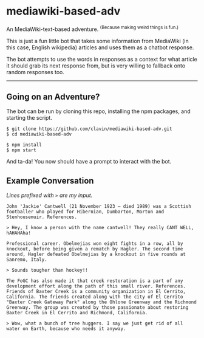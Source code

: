 # mediawiki-based-adv
An MediaWiki-text-based adventure. <sup>(Because making weird things is fun.)</sup>

This is just a fun little bot that takes some information from MediaWiki (in this case, English wikipedia) articles
and uses them as a chatbot response.

The bot attempts to use the words in responses as a context for what article it should grab its next response from, but
is very willing to fallback onto random responses too.

---

## Going on an Adventure?

The bot can be run by cloning this repo, installing the npm packages, and starting the script.

    $ git clone https://github.com/clavin/mediawiki-based-adv.git
    $ cd mediawiki-based-adv

    $ npm install
    $ npm start

And ta-da! You now should have a prompt to interact with the bot.

## Example Conversation
*Lines prefixed with `>` are my input.*

    John 'Jackie' Cantwell (21 November 1923 – died 1989) was a Scottish footballer who played for Hibernian, Dumbarton, Morton and Stenhousemuir. References.

    > Hey, I know a person with the name cantwell! They really CANT WELL, hAHAHAha!

    Professional career. Obelmejias won eight fights in a row, all by knockout, before being given a rematch by Hagler. The second time around, Hagler defeated Obelmejias by a knockout in five rounds at Sanremo, Italy.

    > Sounds tougher than hockey!!

    The FoGC has also made it that creek restoration is a part of any development effort along the path of this small river. References. Friends of Baxter Creek is a community organization in El Cerrito, California. The friends created along with the city of El Cerrito "Baxter Creek Gateway Park" along the Ohlone Greenway and the Richmond Greenway. The group was created by those passionate about restoring Baxter Creek in El Cerrito and Richmond, California.

    > Wow, what a bunch of tree huggers. I say we just get rid of all water on Earth, because who needs it anyway.
